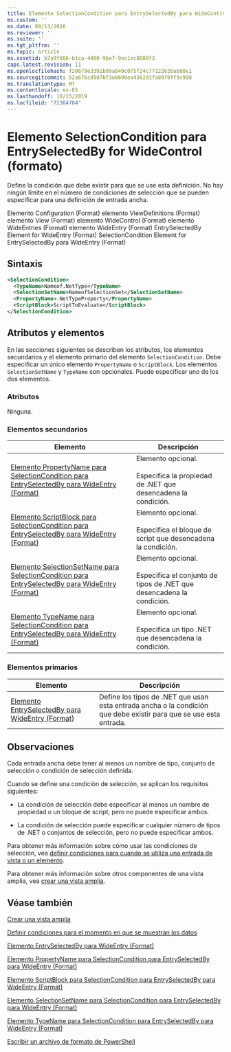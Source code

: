 ```yaml
---
title: Elemento SelectionCondition para EntrySelectedBy para WideControl (Format) | Microsoft Docs
ms.custom: ''
ms.date: 09/13/2016
ms.reviewer: ''
ms.suite: ''
ms.tgt_pltfrm: ''
ms.topic: article
ms.assetid: b7a9f086-b1ca-4400-9be7-9ec1ec8880f3
caps.latest.revision: 11
ms.openlocfilehash: f20679e3392b99a049c075f24c7712262bab08e1
ms.sourcegitcommit: 52a67bcd9d7bf3e8600ea4302d1fa8970ff9c998
ms.translationtype: MT
ms.contentlocale: es-ES
ms.lasthandoff: 10/15/2019
ms.locfileid: "72364784"
---
```

# <a name="selectioncondition-element-for-entryselectedby-for-widecontrol-format"></a>Elemento SelectionCondition para EntrySelectedBy for WideControl (formato)

Define la condición que debe existir para que se use esta definición. No hay ningún límite en el número de condiciones de selección que se pueden especificar para una definición de entrada ancha.

Elemento Configuration (Format) elemento ViewDefinitions (Format) elemento View (Format) elemento WideControl (Format) elemento WideEntries (Format) elemento WideEntry (Format) EntrySelectedBy Element for WideEntry (Format) SelectionCondition Element for EntrySelectedBy para WideEntry (Format)

## <a name="syntax"></a>Sintaxis

```xml
<SelectionCondition>
  <TypeName>Nameof.NetType</TypeName>
  <SelectionSetName>NameofSelectionSet</SelectionSetName>
  <PropertyName>.NetTypeProperty</PropertyName>
  <ScriptBlock>ScriptToEvaluate</ScriptBlock>
</SelectionCondition>
```

## <a name="attributes-and-elements"></a>Atributos y elementos

En las secciones siguientes se describen los atributos, los elementos secundarios y el elemento primario del elemento `SelectionCondition`. Debe especificar un único elemento `PropertyName` o `ScriptBlock`. Los elementos `SelectionSetName` y `TypeName` son opcionales. Puede especificar uno de los dos elementos.

### <a name="attributes"></a>Atributos

Ninguna.

### <a name="child-elements"></a>Elementos secundarios

|Elemento|Descripción|
|-------------|-----------------|
|[Elemento PropertyName para SelectionCondition para EntrySelectedBy para WideEntry (Format)](./propertyname-element-for-selectioncondition-for-entryselectedby-for-wideentry-format.md)|Elemento opcional.<br /><br /> Especifica la propiedad de .NET que desencadena la condición.|
|[Elemento ScriptBlock para SelectionCondition para EntrySelectedBy para WideEntry (Format)](./scriptblock-element-for-selectioncondition-for-entryselectedby-for-widecontrol-format.md)|Elemento opcional.<br /><br /> Especifica el bloque de script que desencadena la condición.|
|[Elemento SelectionSetName para SelectionCondition para EntrySelectedBy para WideEntry (Format)](./selectionsetname-element-for-selectioncondition-for-entryselectedby-for-wideentry-format.md)|Elemento opcional.<br /><br /> Especifica el conjunto de tipos de .NET que desencadena la condición.|
|[Elemento TypeName para SelectionCondition para EntrySelectedBy para WideEntry (Format)](./typename-element-for-selectioncondition-for-entryselectedby-for-widecontrol-format.md)|Elemento opcional.<br /><br /> Especifica un tipo .NET que desencadena la condición.|

### <a name="parent-elements"></a>Elementos primarios

|Elemento|Descripción|
|-------------|-----------------|
|[Elemento EntrySelectedBy para WideEntry (Format)](./entryselectedby-element-for-wideentry-format.md)|Define los tipos de .NET que usan esta entrada ancha o la condición que debe existir para que se use esta entrada.|

## <a name="remarks"></a>Observaciones

Cada entrada ancha debe tener al menos un nombre de tipo, conjunto de selección o condición de selección definida.

Cuando se define una condición de selección, se aplican los requisitos siguientes:

- La condición de selección debe especificar al menos un nombre de propiedad o un bloque de script, pero no puede especificar ambos.

- La condición de selección puede especificar cualquier número de tipos de .NET o conjuntos de selección, pero no puede especificar ambos.

Para obtener más información sobre cómo usar las condiciones de selección, vea [definir condiciones para cuando se utiliza una entrada de vista o un elemento](./defining-conditions-for-displaying-data.md).

Para obtener más información sobre otros componentes de una vista amplia, vea [crear una vista amplia](./creating-a-wide-view.md).

## <a name="see-also"></a>Véase también

[Crear una vista amplia](./creating-a-wide-view.md)

[Definir condiciones para el momento en que se muestran los datos](./defining-conditions-for-displaying-data.md)

[Elemento EntrySelectedBy para WideEntry (Format)](./entryselectedby-element-for-wideentry-format.md)

[Elemento PropertyName para SelectionCondition para EntrySelectedBy para WideEntry (Format)](./propertyname-element-for-selectioncondition-for-entryselectedby-for-wideentry-format.md)

[Elemento ScriptBlock para SelectionCondition para EntrySelectedBy para WideEntry (Format)](./scriptblock-element-for-selectioncondition-for-entryselectedby-for-widecontrol-format.md)

[Elemento SelectionSetName para SelectionCondition para EntrySelectedBy para WideEntry (Format)](./selectionsetname-element-for-selectioncondition-for-entryselectedby-for-wideentry-format.md)

[Elemento TypeName para SelectionCondition para EntrySelectedBy para WideEntry (Format)](./typename-element-for-selectioncondition-for-entryselectedby-for-widecontrol-format.md)

[Escribir un archivo de formato de PowerShell](./writing-a-powershell-formatting-file.md)
